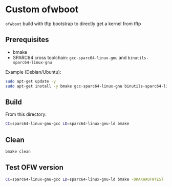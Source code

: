 # Custom ofwboot

`ofwboot` build with tftp bootstrap to directly get a kernel from tftp

## Prerequisites

- bmake
- SPARC64 cross toolchain: `gcc-sparc64-linux-gnu` and `binutils-sparc64-linux-gnu`

Example (Debian/Ubuntu):

```bash
sudo apt-get update -y
sudo apt-get install -y bmake gcc-sparc64-linux-gnu binutils-sparc64-linux-gnu
```

## Build

From this directory:

```bash
CC=sparc64-linux-gnu-gcc LD=sparc64-linux-gnu-ld bmake
```

## Clean

```bash
bmake clean
```

## Test OFW version

```bash
CC=sparc64-linux-gnu-gcc LD=sparc64-linux-gnu-ld bmake -DKAKWAOFWTEST
```
